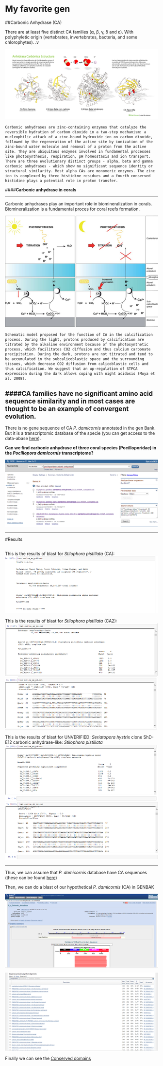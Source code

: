 # My favorite gen
##Carbonic Anhydrase (CA)

There are at least five distinct CA families (α, β, γ, δ and ε). With polyphyletic origin (vertebrates, invertebrates, bacteria, and some chlorophytes). .v
 
![picture-CA](acs.jpg)


	Carbonic anhydrases are zinc-containing enzymes that catalyze the reversible hydration of carbon dioxide in a two-step mechanism: a nucleophilic attack of a zinc-bound hydroxide ion on carbon dioxide, followed by the regeneration of the active site by ionization of the zinc-bound water molecule and removal of a proton from the active site. They are ubiquitous enzymes involved in fundamental processes like photosynthesis, respiration, pH homeostasis and ion transport. There are three evolutionary distinct groups - alpha, beta and gamma carbonic anhydrases - which show no significant sequence identity or structural similarity. Most alpha CAs are monomeric enzymes. The zinc ion is complexed by three histidine residues and a fourth conserved histidine plays a potential role in proton transfer. 

####**Carbonic anhydrase in corals**
___

Carbonic anhydrases play an important role in biomineralization in corals. Biomineralization is a fundamental proces for coral reefs formation.

![picture-CAactivity](activity.bmp)

	Schematic model proposed for the function of CA in the calcification process. During the light, protons produced by calcification are titrated by the alkaline environment because of the photosynthetic process, which facilitates CO2 diffusion and thus calcium carbonate precipitation. During the dark, protons are not titrated and tend to be accumulated in the subcalicoblastic space and the surrounding tissues, which decrease CO2 diffusion from calicoblastic cells and thus calcification. We suggest that an up-regulation of STPCA expression during the dark allows coping with night acidosis (Moya et al. 2008).

####CA families have no significant amino acid sequence similarity and in most  cases are thought to be an example of convergent evolution.
---

There is no gene sequence of CA *P. damicornis* annotated in the gen Bank. But it is a transcriptomic database of the specie (you can get access to the data-abase [here](http://cnidarians.bu.edu/PocilloporaBase/cgi-bin/index.cgi)).

**Can we find carbonic anhydrase of three coral species (Pocilloporidae) in the  *Pocillopora damicornis* transcriptome?**

![picture-NCBI](ncbi.bmp)

____

#Results
##


This  is the results of blast for *Stilophora pistillata* (CA):
![picture-2](2.bmp)

This  is the results of blast for *Stilophora pistillata* (CA2):
![picture-1](1.bmp)
![picture-1](6.bmp)

This  is the results of blast for UNVERIFIED: *Seriatopora hystrix* clone ShD-E12 carbonic anhydrase-like: *Stilophora pistillata*
![picture-1](3.bmp)
![picture-1](7.bmp)
___

Thus, we can assume that *P. damicornis* database have CA sequences (these can be found [here](http://cnidarians.bu.edu/PocilloporaBase/cgi-bin/pdpfsearch.cgi))

Then, we can do a blast of our hypothetical *P. damicornis* (CA) in GENBAK

![picture-4](4.bmp)

![picture-5](5.bmp)

Finally we can see the [Conserved domains](http://www.ncbi.nlm.nih.gov/Structure/cdd/wrpsb.cgi?RID=2JF3TNG801R&mode=all)

 




